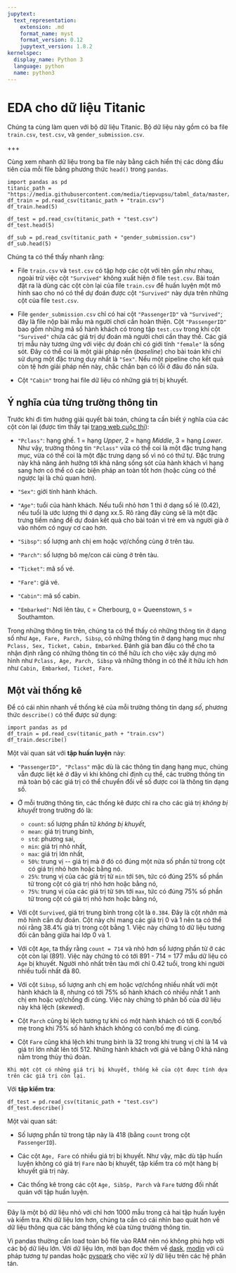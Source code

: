 ```yaml
---
jupytext:
  text_representation:
    extension: .md
    format_name: myst
    format_version: 0.12
    jupytext_version: 1.8.2
kernelspec:
  display_name: Python 3
  language: python
  name: python3
---
```


# EDA cho dữ liệu Titanic

Chúng ta cùng làm quen với bộ dữ liệu Titanic.
Bộ dữ liệu này gồm có ba file `train.csv`, `test.csv`, và `gender_submission.csv`.

+++

Cùng xem nhanh dữ liệu trong ba file này bằng cách hiển thị các dòng đầu tiên của mỗi file bằng phương thức `head()` trong `pandas`.

```{code-cell} ipython3
import pandas as pd
titanic_path = "https://media.githubusercontent.com/media/tiepvupsu/tabml_data/master/titanic/"
df_train = pd.read_csv(titanic_path + "train.csv")
df_train.head(5)
```

```{code-cell} ipython3
df_test = pd.read_csv(titanic_path + "test.csv")
df_test.head(5)
```

```{code-cell} ipython3
df_sub = pd.read_csv(titanic_path + "gender_submission.csv")
df_sub.head(5)
```

Chúng ta có thể thấy nhanh rằng:

* File `train.csv` và `test.csv` có tập hợp các cột với tên gần như nhau, ngoài trừ việc cột `"Survived"` không xuất hiện ở file `test.csv`. Bài toán đặt ra là dùng các cột còn lại của file `train.csv` để huấn luyện một mô hình sao cho nó có thể dự đoán được cột `"Survived"` này dựa trên những cột của file `test.csv`.

* File `gender_submission.csv` chỉ có hai cột `"PassengerID"` và `"Survived"`; đây là file nộp bài mẫu mà người chơi cần hoàn thiện. Cột `"PassengerID"` bao gồm những mã số hành khách có trong tập `test.csv` trong khi cột `"Survived"` chứa các giá trị dự đoán mà người chơi cần thay thế. Các giá trị mẫu này tương ứng với việc dự đoán chỉ có giới tính `"female"` là sống sót. Đây có thể coi là một giải pháp nền (_baseline_) cho bài toán khi chỉ sử dụng một đặc trưng duy nhất là `"Sex"`. Nếu một pipeline cho kết quả còn tệ hơn giải pháp nền này, chắc chắn bạn có lỗi ở đâu đó nần sửa.

* Cột `"Cabin"` trong hai file dữ liệu có những giá trị bị khuyết.

## Ý nghĩa của từng trường thông tin

Trước khi đi tìm hướng giải quyết bài toán, chúng ta cần biết ý nghĩa của các cột còn lại (được tìm thấy tại [trang web cuộc thi](https://www.kaggle.com/c/titanic/data)):

* `"Pclass"`: hạng ghế. 1 = hạng _Upper_, 2 = hạng _Middle_, 3 = hạng _Lower_. Như vậy, trường thông tin `"Pclass"` vừa có thể coi là một đặc trưng hạng mục, vừa có thể coi là một đặc trưng dạng số vì nó có thứ tự. Đặc trưng này khả năng ảnh hưởng tới khả năng sống sót của hành khách vì hạng sang hơn có thể có các biện pháp an toàn tốt hơn (hoặc cũng có thể ngược lại là chủ quan hơn).

* `"Sex"`: giới tính hành khách.

* `"Age"`: tuổi của hành khách. Nếu tuổi nhỏ hơn 1 thì ở dạng số lẻ (0.42), nếu tuổi là ước lượng thì ở dạng xx.5. Rõ ràng đây cùng sẽ là một đặc trưng tiềm năng để dự đoán kết quả cho bài toán vì trẻ em và người già ở vào nhóm có nguy cơ cao hơn.

* `"Sibsp"`: số lượng anh chị em hoặc vợ/chồng cùng ở trên tàu.

* `"Parch"`: số lượng bô mẹ/con cái cùng ở trên tàu.

* `"Ticket"`: mã số vé.

* `"Fare"`: giá vé.

* `"Cabin"`: mã số cabin.

* `"Embarked"`: Nơi lên tàu, `C` = Cherbourg, `Q` = Queenstown, `S` = Southamton.

Trong những thông tin trên, chúng ta có thể thấy có những thông tin ở dạng số như `Age, Fare, Parch, Sibsp`, có những thông tin ở dạng hạng mục như `Pclass, Sex, Ticket, Cabin, Embarked`. Đánh giá ban đầu có thể cho ta nhận định rằng có những thông tin có thể hữu ích cho việc xây dựng mô hình như `Pclass, Age, Parch, Sibsp` và những thông in có thể ít hữu ích hơn như `Cabin, Embarked, Ticket, Fare`.

## Một vài thống kê

Để có cái nhìn nhanh về thống kê của mỗi trường thông tin dạng *số*, phương thức `describe()` có thể được sử dụng:

```{code-cell} ipython3
import pandas as pd
df_train = pd.read_csv(titanic_path + "train.csv")
df_train.describe()
```

Một vài quan sát với **tập huấn luyện** này:

* `"PassengerID", "Pclass"` mặc dù là các thông tin dạng hạng mục, chúng vẫn được liệt kê ở đây vì khi không chỉ định cụ thể, các trường thông tin mà toàn bộ các giá trị có thể chuyển đổi về số được coi là thông tin dạng số.

* Ở mỗi trường thông tin, các thống kê được chỉ ra cho các giá trị _không bị khuyết_ trong trường đó là:
    * `count`: số lượng phần tử _không bị khuyết_,
    * `mean`: giá trị trung bình,
    * `std`: phương sai,
    * `min`: giá trị nhỏ nhất,
    * `max`: giá trị lớn nhất,
    * `50%`: trung vị -- giá trị mà ở đó có đúng một nửa số phần tử trong cột có giá trị nhỏ hơn hoặc bằng nó.
    * `25%`: trung vị của các giá trị từ `min` tới `50%`, tức có đúng 25% số phần tử trong cột có giá trị nhỏ hơn hoặc bằng nó,
    * `75%`: trung vị của các giá trị từ `50%` tới `max`, tức có đúng 75% số phần tử trong cột có giá trị nhỏ hơn hoặc bằng nó,

* Với cột `Survived`, giá trị trung bình trong cột là `0.384`. Đây là cột _nhãn_ mà mô hình cần dự đoán. Cột này chỉ mang các giá trị 0 và 1 nên ta có thể nói rằng 38.4% giá trị trong cột bằng 1. Việc này chứng tỏ dữ liệu tương đối cân bằng giữa hai lớp 0 và 1.

* Với cột `Age`, ta thấy rằng `count = 714` và nhỏ hơn số lượng phần từ ở các cột còn lại (891). Việc này chứng tỏ có tới 891 - 714 = 177 mẫu dữ liệu có `Age` bị khuyết. Người nhỏ nhất trên tàu mới chỉ 0.42 tuổi, trong khi người nhiều tuổi nhất đã 80.

* Với cột `Sibsp`, số lượng anh chị em hoặc vợ/chồng nhiều nhất với một hành khách là 8, nhưng có tới 75% số hành khách có nhiều nhất 1 anh chị em hoặc vợ/chồng đi cùng. Việc này chứng tỏ phân bố của dữ liệu này khá lệch (_skewed_).

* Cột `Parch` cũng bị lệch tương tự khi có một hành khách có tới 6 con/bố mẹ trong khi 75% số hành khách không có con/bố mẹ đi cùng.

* Cột `Fare` cũng khá lệch khi trung binh là 32 trong khi trung vị chỉ là 14 và giá tri lớn nhất lên tới 512. Những hành khách với giá vé bằng 0 khả năng nằm trong thủy thủ đoàn.

```{note}
Khi một cột có những giá trị bị khuyết, thống kê của cột được tính dựa trên các giá trị còn lại.
```

Với **tập kiểm tra**:

```{code-cell} ipython3
df_test = pd.read_csv(titanic_path + "test.csv")
df_test.describe()
```

Một vài quan sát:

* Số lượng phần tử trong tập này là 418 (bằng `count` trong cột `PassengerID`).

* Các cột `Age, Fare` có nhiều giá trị bị khuyết. Như vậy, mặc dù tập huấn luyện không có giá trị `Fare` nào bị khuyết, tập kiểm tra có một hàng bị khuyết giá trị này.

* Các thống kê trong các cột `Age, SibSp, Parch` và `Fare` tương đối nhất quán với tập huấn luyện.

-------------

Đây là một bộ dữ liệu nhỏ với chỉ hơn 1000 mẫu trong cả hai tập huấn luyện và kiểm tra.
Khi dữ liệu lơn hơn, chúng ta cần có cái nhìn bao quát hơn về dữ liệu thông qua các bảng thống kê của từng trường thông tin.


Vì pandas thường cần load toàn bộ file vào RAM nên nó không phù hợp với các bộ dữ liệu lớn.
Với dữ liệu lớn, mời bạn đọc thêm về [dask](https://dask.org/), [modin](https://modin.readthedocs.io/en/latest/) với cú pháp tương tự pandas hoặc [pyspark](https://spark.apache.org/docs/latest/api/python/) cho việc xử lý dữ liệu trên các hệ phân tán.
